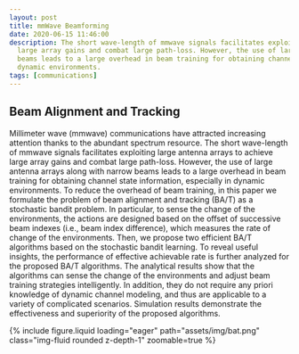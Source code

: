 ```yaml
---
layout: post
title: mmWave Beamforming
date: 2020-06-15 11:46:00
description: The short wave-length of mmwave signals facilitates exploiting large antenna arrays to achieve 
  large array gains and combat large path-loss. However, the use of large antenna arrays along with narrow 
  beams leads to a large overhead in beam training for obtaining channel state information, especially in 
  dynamic environments. 
tags: [communications]
---
```


## Beam Alignment and Tracking

Millimeter wave (mmwave) communications have attracted increasing attention thanks to the abundant spectrum 
resource. The short wave-length of mmwave signals facilitates exploiting large antenna arrays to achieve large 
array gains and combat large path-loss. However, the use of large antenna arrays along with narrow beams leads 
to a large overhead in beam training for obtaining channel state information, especially in dynamic environments. 
To reduce the overhead of beam training, in this paper we formulate the problem of beam alignment and tracking (BA/T) 
as a stochastic bandit problem. In particular, to sense the change of the environments, the actions are designed 
based on the offset of successive beam indexes (i.e., beam index difference), which measures the rate of change 
of the environments. Then, we propose two efficient BA/T algorithms based on the stochastic bandit learning. To 
reveal useful insights, the performance of effective achievable rate is further analyzed for the proposed BA/T 
algorithms. The analytical results show that the algorithms can sense the change of the environments and adjust 
beam training strategies intelligently. In addition, they do not require any priori knowledge of dynamic channel 
modeling, and thus are applicable to a variety of complicated scenarios. Simulation results demonstrate the 
effectiveness and superiority of the proposed algorithms.

<div class="row mt-3">
    <div class="col-sm mt-3 mt-md-0">
        {% include figure.liquid loading="eager" path="assets/img/bat.png" class="img-fluid rounded z-depth-1" zoomable=true %}
    </div>
</div>
